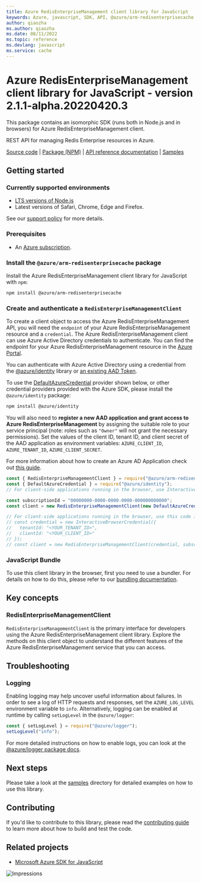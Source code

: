 ```yaml
---
title: Azure RedisEnterpriseManagement client library for JavaScript
keywords: Azure, javascript, SDK, API, @azure/arm-redisenterprisecache, cache
author: qiaozha
ms.author: qiaozha
ms.date: 08/11/2022
ms.topic: reference
ms.devlang: javascript
ms.service: cache
---
```

# Azure RedisEnterpriseManagement client library for JavaScript - version 2.1.1-alpha.20220420.3 


This package contains an isomorphic SDK (runs both in Node.js and in browsers) for Azure RedisEnterpriseManagement client.

REST API for managing Redis Enterprise resources in Azure.

[Source code](https://github.com/Azure/azure-sdk-for-js/tree/main/sdk/redisenterprise/arm-redisenterprisecache) |
[Package (NPM)](https://www.npmjs.com/package/@azure/arm-redisenterprisecache) |
[API reference documentation](/javascript/api/@azure/arm-redisenterprisecache) |
[Samples](https://github.com/Azure-Samples/azure-samples-js-management)

## Getting started

### Currently supported environments

- [LTS versions of Node.js](https://nodejs.org/about/releases/)
- Latest versions of Safari, Chrome, Edge and Firefox.

See our [support policy](https://github.com/Azure/azure-sdk-for-js/blob/main/SUPPORT.md) for more details.

### Prerequisites

- An [Azure subscription][azure_sub].

### Install the `@azure/arm-redisenterprisecache` package

Install the Azure RedisEnterpriseManagement client library for JavaScript with `npm`:

```bash
npm install @azure/arm-redisenterprisecache
```

### Create and authenticate a `RedisEnterpriseManagementClient`

To create a client object to access the Azure RedisEnterpriseManagement API, you will need the `endpoint` of your Azure RedisEnterpriseManagement resource and a `credential`. The Azure RedisEnterpriseManagement client can use Azure Active Directory credentials to authenticate.
You can find the endpoint for your Azure RedisEnterpriseManagement resource in the [Azure Portal][azure_portal].

You can authenticate with Azure Active Directory using a credential from the [@azure/identity][azure_identity] library or [an existing AAD Token](https://github.com/Azure/azure-sdk-for-js/blob/master/sdk/identity/identity/samples/AzureIdentityExamples.md#authenticating-with-a-pre-fetched-access-token).

To use the [DefaultAzureCredential][defaultazurecredential] provider shown below, or other credential providers provided with the Azure SDK, please install the `@azure/identity` package:

```bash
npm install @azure/identity
```

You will also need to **register a new AAD application and grant access to Azure RedisEnterpriseManagement** by assigning the suitable role to your service principal (note: roles such as `"Owner"` will not grant the necessary permissions).
Set the values of the client ID, tenant ID, and client secret of the AAD application as environment variables: `AZURE_CLIENT_ID`, `AZURE_TENANT_ID`, `AZURE_CLIENT_SECRET`.

For more information about how to create an Azure AD Application check out [this guide](/azure/active-directory/develop/howto-create-service-principal-portal).

```javascript
const { RedisEnterpriseManagementClient } = require("@azure/arm-redisenterprisecache");
const { DefaultAzureCredential } = require("@azure/identity");
// For client-side applications running in the browser, use InteractiveBrowserCredential instead of DefaultAzureCredential. See https://aka.ms/azsdk/js/identity/examples for more details.

const subscriptionId = "00000000-0000-0000-0000-000000000000";
const client = new RedisEnterpriseManagementClient(new DefaultAzureCredential(), subscriptionId);

// For client-side applications running in the browser, use this code instead:
// const credential = new InteractiveBrowserCredential({
//   tenantId: "<YOUR_TENANT_ID>",
//   clientId: "<YOUR_CLIENT_ID>"
// });
// const client = new RedisEnterpriseManagementClient(credential, subscriptionId);
```


### JavaScript Bundle
To use this client library in the browser, first you need to use a bundler. For details on how to do this, please refer to our [bundling documentation](https://aka.ms/AzureSDKBundling).

## Key concepts

### RedisEnterpriseManagementClient

`RedisEnterpriseManagementClient` is the primary interface for developers using the Azure RedisEnterpriseManagement client library. Explore the methods on this client object to understand the different features of the Azure RedisEnterpriseManagement service that you can access.

## Troubleshooting

### Logging

Enabling logging may help uncover useful information about failures. In order to see a log of HTTP requests and responses, set the `AZURE_LOG_LEVEL` environment variable to `info`. Alternatively, logging can be enabled at runtime by calling `setLogLevel` in the `@azure/logger`:

```javascript
const { setLogLevel } = require("@azure/logger");
setLogLevel("info");
```

For more detailed instructions on how to enable logs, you can look at the [@azure/logger package docs](https://github.com/Azure/azure-sdk-for-js/tree/main/sdk/core/logger).

## Next steps

Please take a look at the [samples](https://github.com/Azure-Samples/azure-samples-js-management) directory for detailed examples on how to use this library.

## Contributing

If you'd like to contribute to this library, please read the [contributing guide](https://github.com/Azure/azure-sdk-for-js/blob/main/CONTRIBUTING.md) to learn more about how to build and test the code.

## Related projects

- [Microsoft Azure SDK for JavaScript](https://github.com/Azure/azure-sdk-for-js)

![Impressions](https://azure-sdk-impressions.azurewebsites.net/api/impressions/azure-sdk-for-js%2Fsdk%2Fredisenterprise%2Farm-redisenterprisecache%2FREADME.png)

[azure_cli]: /cli/azure
[azure_sub]: https://azure.microsoft.com/free/
[azure_sub]: https://azure.microsoft.com/free/
[azure_portal]: https://portal.azure.com
[azure_identity]: https://github.com/Azure/azure-sdk-for-js/tree/main/sdk/identity/identity
[defaultazurecredential]: https://github.com/Azure/azure-sdk-for-js/tree/main/sdk/identity/identity#defaultazurecredential

